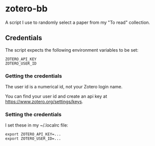 # zotero-bb

A script I use to randomly select a paper from my "To read" collection.

## Credentials

The script expects the following environment variables to be set:

```
ZOTERO_API_KEY
ZOTERO_USER_ID
```

### Getting the credentials

The user id is a numerical id, not your Zotero login name.

You can find your user id and create an api key at <https://www.zotero.org/settings/keys>.

### Setting the credentials

I set these in my ~/.localrc file:

```
export ZOTERO_API_KEY=...
export ZOTERO_USER_ID=...
```